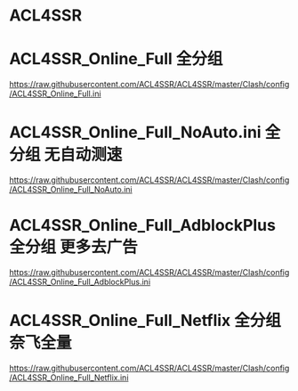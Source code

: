# ACL4SSR

# ACL4SSR_Online_Full 全分组 
https://raw.githubusercontent.com/ACL4SSR/ACL4SSR/master/Clash/config/ACL4SSR_Online_Full.ini
# ACL4SSR_Online_Full_NoAuto.ini 全分组 无自动测速 
https://raw.githubusercontent.com/ACL4SSR/ACL4SSR/master/Clash/config/ACL4SSR_Online_Full_NoAuto.ini
# ACL4SSR_Online_Full_AdblockPlus 全分组 更多去广告
https://raw.githubusercontent.com/ACL4SSR/ACL4SSR/master/Clash/config/ACL4SSR_Online_Full_AdblockPlus.ini
# ACL4SSR_Online_Full_Netflix 全分组 奈飞全量
https://raw.githubusercontent.com/ACL4SSR/ACL4SSR/master/Clash/config/ACL4SSR_Online_Full_Netflix.ini
